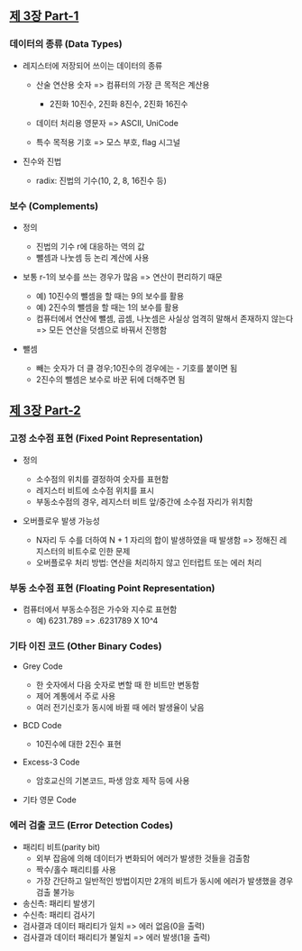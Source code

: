 
## [제 3장 Part-1](https://www.youtube.com/watch?v=aSocCv3SC2k&list=PLc8fQ-m7b1hCHTT7VH2oo0Ng7Et096dYc&index=6)

### 데이터의 종류 (Data Types)

- 레지스터에 저장되어 쓰이는 데이터의 종류
  - 산술 연산용 숫자 => 컴퓨터의 가장 큰 목적은 계산용
    - 2진화 10진수, 2진화 8진수, 2진화 16진수

  - 데이터 처리용 영문자 => ASCII, UniCode
  - 특수 목적용 기호 => 모스 부호, flag 시그널

- 진수와 진법
  - radix: 진법의 기수(10, 2, 8, 16진수 등)


### 보수 (Complements)

- 정의
  - 진법의 기수 r에 대응하는 역의 값
  - 뺄셈과 나눗셈 등 논리 계산에 사용

- 보통 r-1의 보수를 쓰는 경우가 많음 => 연산이 편리하기 때문
  - 예) 10진수의 뺄셈을 할 때는 9의 보수를 활용
  - 예) 2진수의 뺄셈을 할 때는 1의 보수를 활용
  - 컴퓨터에서 연산에 뺄셈, 곱셈, 나눗셈은 사실상 엄격히 말해서 존재하지 않는다 => 모든 연산을 덧셈으로 바꿔서 진행함 

- 뺄셈
  - 빼는 숫자가 더 클 경우;10진수의 경우에는 - 기호를 붙이면 됨
  - 2진수의 뺄셈은 보수로 바꾼 뒤에 더해주면 됨


## [제 3장 Part-2](https://www.youtube.com/watch?v=bysGzutpRgc&list=PLc8fQ-m7b1hCHTT7VH2oo0Ng7Et096dYc&index=7)

### 고정 소수점 표현 (Fixed Point Representation)

- 정의
  - 소수점의 위치를 결정하여 숫자를 표현함
  - 레지스터 비트에 소수점 위치를 표시
  - 부동소수점의 경우, 레지스터 비트 앞/중간에 소수점 자리가 위치함

- 오버플로우 발생 가능성
  - N자리 두 수를 더하여 N + 1 자리의 합이 발생하였을 때 발생함 => 정해진 레지스터의 비트수로 인한 문제
  - 오버플로우 처리 방법: 연산을 처리하지 않고 인터럽트 또는 에러 처리


### 부동 소수점 표현 (Floating Point Representation)

- 컴퓨터에서 부동소수점은 가수와 지수로 표현함
  - 예) 6231.789 => .6231789 X 10^4


### 기타 이진 코드 (Other Binary Codes)

- Grey Code
  - 한 숫자에서 다음 숫자로 변할 때 한 비트만 변동함
  - 제어 계통에서 주로 사용
  - 여러 전기신호가 동시에 바뀔 때 에러 발생율이 낮음

- BCD Code
  - 10진수에 대한 2진수 표현

- Excess-3 Code
  - 암호교신의 기본코드, 파생 암호 제작 등에 사용

- 기타 영문 Code

### 에러 검출 코드 (Error Detection Codes)

- 패리티 비트(parity bit)
  - 외부 잡음에 의해 데이터가 변화되어 에러가 발생한 것들을 검출함
  - 짝수/홀수 패리티를 사용
  - 가장 간단하고 일반적인 방법이지만 2개의 비트가 동시에 에러가 발생했을 경우 검출 불가능
- 송신측: 패리티 발생기
- 수신측: 패리티 검사기
- 검사결과 데이터 패리티가 일치 => 에러 없음(0을 출력)
- 검사결과 데이터 패리티가 불일치 => 에러 발생(1을 출력)